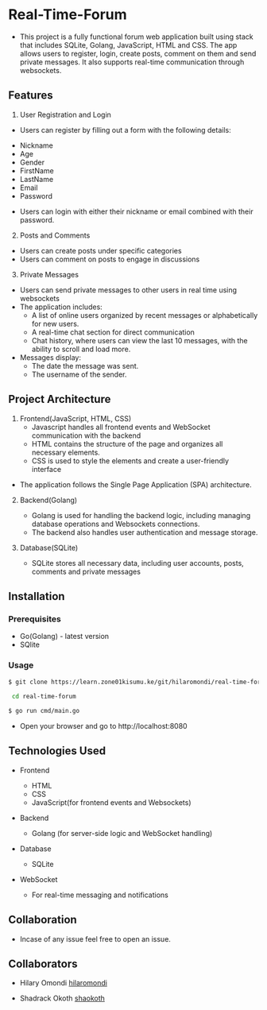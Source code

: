# Real-Time-Forum
* This project is a fully functional forum web application built using stack that includes SQLite, Golang, JavaScript, HTML and CSS. The app allows users to register, login, create posts, comment on them and send private messages. It also supports real-time communication through websockets.

## Features
1. User Registration and Login

* Users can register by filling out a form with the following details:
- Nickname
- Age
- Gender 
- FirstName
- LastName
- Email
- Password
* Users can login with either their nickname or email combined with their password.

2. Posts and Comments

* Users can create posts under specific categories
* Users can comment on posts to engage in discussions

3. Private Messages 

* Users can send private messages to other users in real time using websockets
* The application includes: 
   - A list of online users organized by recent messages or alphabetically for new users.
   - A real-time chat section for direct communication
   - Chat history, where users can view the last 10 messages, with the ability to scroll and load more.
* Messages display:
    - The date the message was sent.
    - The username of the sender.

## Project Architecture
1. Frontend(JavaScript, HTML, CSS)
    - Javascript handles all frontend events and WebSocket communication with the backend
    - HTML contains the structure of the page and organizes all necessary elements.
    - CSS  is used to style the elements and create a user-friendly interface
* The application follows the Single Page Application (SPA) architecture.

2. Backend(Golang)
    - Golang is used for handling the backend logic, including managing database operations and Websockets connections.
    - The backend also handles user authentication and message storage.

3. Database(SQLite)
   - SQLite stores all necessary data, including user accounts, posts, comments and private messages

## Installation
### Prerequisites
* Go(Golang) - latest  version
* SQlite 
### Usage

```bash
$ git clone https://learn.zone01kisumu.ke/git/hilaromondi/real-time-forum.git
 
 cd real-time-forum
 ```
 
 ```bash
 $ go run cmd/main.go
 ```
* Open  your browser and go to http://localhost:8080

## Technologies Used
 * Frontend
   - HTML
   - CSS
   - JavaScript(for frontend events and Websockets)

 * Backend 
   - Golang (for server-side logic and WebSocket handling)

 * Database
   - SQLite
 
 * WebSocket
   - For real-time messaging and notifications

## Collaboration
  * Incase of any issue feel free to open an issue.

## Collaborators
  * Hilary Omondi [hilaromondi](https://learn.zone01kisumu.ke/git/hilaromondi)
  
  * Shadrack Okoth [shaokoth](https://learn.zone01kisumu.ke/git/shaokoth)